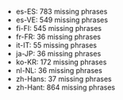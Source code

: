 - es-ES: 783 missing phrases
- es-VE: 549 missing phrases
- fi-FI: 545 missing phrases
- fr-FR: 36 missing phrases
- it-IT: 55 missing phrases
- ja-JP: 36 missing phrases
- ko-KR: 172 missing phrases
- nl-NL: 36 missing phrases
- zh-Hans: 37 missing phrases
- zh-Hant: 864 missing phrases
